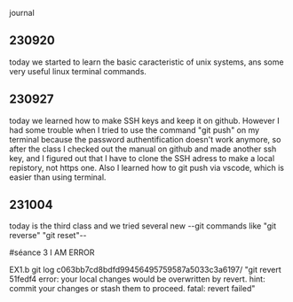 journal 
## 230920 
today we started to learn the basic caracteristic of unix systems, ans some very useful linux terminal commands.

## 230927
today we learned how to make SSH keys and keep it on github.
However I had some trouble when I tried to use the command "git push" on my terminal because the password authentification doesn't work anymore, so after the class I checked out the manual on github and made another ssh key, and I figured out that I have to clone the SSH adress to make a local repistory, not https one. Also I learned how to git push via vscode, which is easier than using terminal.

## 231004
today is the third class and we tried several new --git commands like "git reverse" "git reset"--

#séance 3 I AM ERROR

EX1.b git log  c063bb7cd8bdfd99456495759587a5033c3a6197/ 
"git revert 51fedf4
error: your local changes would be overwritten by revert.
hint: commit your changes or stash them to proceed.
fatal: revert failed"
